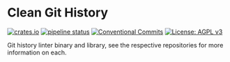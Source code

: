 # Clean Git History
[![crates.io](https://img.shields.io/crates/v/clean_git_history)](https://crates.io/crates/clean_git_history) [![pipeline status](https://gitlab.com/DeveloperC/clean_git_history/badges/main/pipeline.svg)](https://gitlab.com/DeveloperC/clean_git_history/-/commits/main) [![Conventional Commits](https://img.shields.io/badge/Conventional%20Commits-1.0.0-yellow.svg)](https://conventionalcommits.org) [![License: AGPL v3](https://img.shields.io/badge/License-AGPLv3-blue.svg)](https://www.gnu.org/licenses/agpl-3.0)

Git history linter binary and library, see the respective repositories for more information on each.
